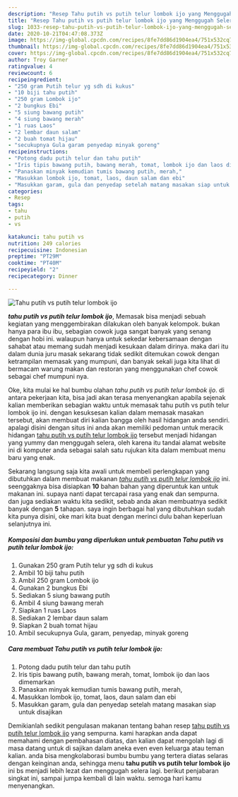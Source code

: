 ```yaml
---
description: "Resep Tahu putih vs putih telur lombok ijo yang Menggugah Selera"
title: "Resep Tahu putih vs putih telur lombok ijo yang Menggugah Selera"
slug: 1033-resep-tahu-putih-vs-putih-telur-lombok-ijo-yang-menggugah-selera
date: 2020-10-21T04:47:08.373Z
image: https://img-global.cpcdn.com/recipes/8fe7dd86d1904ea4/751x532cq70/tahu-putih-vs-putih-telur-lombok-ijo-foto-resep-utama.jpg
thumbnail: https://img-global.cpcdn.com/recipes/8fe7dd86d1904ea4/751x532cq70/tahu-putih-vs-putih-telur-lombok-ijo-foto-resep-utama.jpg
cover: https://img-global.cpcdn.com/recipes/8fe7dd86d1904ea4/751x532cq70/tahu-putih-vs-putih-telur-lombok-ijo-foto-resep-utama.jpg
author: Troy Garner
ratingvalue: 4
reviewcount: 6
recipeingredient:
- "250 gram Putih telur yg sdh di kukus"
- "10 biji tahu putih"
- "250 gram Lombok ijo"
- "2 bungkus Ebi"
- "5 siung bawang putih"
- "4 siung bawang merah"
- "1 ruas Laos"
- "2 lembar daun salam"
- "2 buah tomat hijau"
- "secukupnya Gula garam penyedap minyak goreng"
recipeinstructions:
- "Potong dadu putih telur dan tahu putih"
- "Iris tipis bawang putih, bawang merah, tomat, lombok ijo dan laos dimemarkan"
- "Panaskan minyak kemudian tumis bawang putih, merah,"
- "Masukkan lombok ijo, tomat, laos, daun salam dan ebi"
- "Masukkan garam, gula dan penyedap setelah matang masakan siap untuk disajikan"
categories:
- Resep
tags:
- tahu
- putih
- vs

katakunci: tahu putih vs 
nutrition: 249 calories
recipecuisine: Indonesian
preptime: "PT29M"
cooktime: "PT40M"
recipeyield: "2"
recipecategory: Dinner

---
```



![Tahu putih vs putih telur lombok ijo](https://img-global.cpcdn.com/recipes/8fe7dd86d1904ea4/751x532cq70/tahu-putih-vs-putih-telur-lombok-ijo-foto-resep-utama.jpg)

<b><i>tahu putih vs putih telur lombok ijo</i></b>, Memasak bisa menjadi sebuah kegiatan yang menggembirakan dilakukan oleh banyak kelompok. bukan hanya para ibu ibu, sebagian cowok juga sangat banyak yang senang dengan hobi ini. walaupun hanya untuk sekedar kebersamaan dengan sahabat atau memang sudah menjadi kesukaan dalam dirinya. maka dari itu dalam dunia juru masak sekarang tidak sedikit ditemukan cowok dengan ketrampilan memasak yang mumpuni, dan banyak sekali juga kita lihat di bermacam warung makan dan restoran yang menggunakan chef cowok sebagai chef mumpuni nya.



Oke, kita mulai ke hal bumbu olahan <i>tahu putih vs putih telur lombok ijo</i>. di antara pekerjaan kita, bisa jadi akan terasa menyenangkan apabila sejenak kalian memberikan sebagian waktu untuk memasak tahu putih vs putih telur lombok ijo ini. dengan kesuksesan kalian dalam memasak masakan tersebut, akan membuat diri kalian bangga oleh hasil hidangan anda sendiri. apalagi disini dengan situs ini anda akan memiliki pedoman untuk meracik hidangan <u>tahu putih vs putih telur lombok ijo</u> tersebut menjadi hidangan yang yummy dan menggugah selera, oleh karena itu tandai alamat website ini di komputer anda sebagai salah satu rujukan kita dalam membuat menu baru yang enak.


Sekarang langsung saja kita awali untuk membeli perlengkapan yang dibutuhkan dalam membuat makanan <u><i>tahu putih vs putih telur lombok ijo</i></u> ini. seenggaknya bisa disiapkan <b>10</b> bahan bahan yang diperuntuk kan untuk makanan ini. supaya nanti dapat tercapai rasa yang enak dan sempurna. dan juga sediakan waktu kita sedikit, sebab anda akan membuatnya sedikit banyak dengan <b>5</b> tahapan. saya ingin berbagai hal yang dibutuhkan sudah kita punya disini, oke mari kita buat dengan merinci dulu bahan keperluan selanjutnya ini.

<!--inarticleads1-->

##### Komposisi dan bumbu yang diperlukan untuk pembuatan Tahu putih vs putih telur lombok ijo:

1. Gunakan 250 gram Putih telur yg sdh di kukus
1. Ambil 10 biji tahu putih
1. Ambil 250 gram Lombok ijo
1. Gunakan 2 bungkus Ebi
1. Sediakan 5 siung bawang putih
1. Ambil 4 siung bawang merah
1. Siapkan 1 ruas Laos
1. Sediakan 2 lembar daun salam
1. Siapkan 2 buah tomat hijau
1. Ambil secukupnya Gula, garam, penyedap, minyak goreng




<!--inarticleads2-->

##### Cara membuat Tahu putih vs putih telur lombok ijo:

1. Potong dadu putih telur dan tahu putih
1. Iris tipis bawang putih, bawang merah, tomat, lombok ijo dan laos dimemarkan
1. Panaskan minyak kemudian tumis bawang putih, merah,
1. Masukkan lombok ijo, tomat, laos, daun salam dan ebi
1. Masukkan garam, gula dan penyedap setelah matang masakan siap untuk disajikan




Demikianlah sedikit pengulasan makanan tentang bahan resep <u>tahu putih vs putih telur lombok ijo</u> yang sempurna. kami harapkan anda dapat memahami dengan pembahasan diatas, dan kalian dapat mengolah lagi di masa datang untuk di sajikan dalam aneka even even keluarga atau teman kalian. anda bisa mengkolaborasi bumbu bumbu yang tertera diatas selaras dengan keinginan anda, sehingga menu <b>tahu putih vs putih telur lombok ijo</b> ini bs menjadi lebih lezat dan menggugah selera lagi. berikut penjabaran singkat ini, sampai jumpa kembali di lain waktu. semoga hari kamu menyenangkan.
